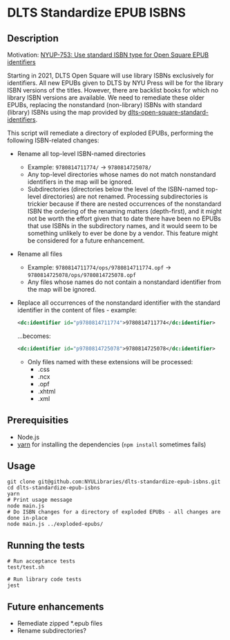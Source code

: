 # DLTS Standardize EPUB ISBNS

## Description

Motivation: [NYUP-753: Use standard ISBN type for Open Square EPUB identifiers](https://jira.nyu.edu/jira/browse/NYUP-753)

Starting in 2021, DLTS Open Square will use library ISBNs exclusively for identifiers.
All new EPUBs given to DLTS by NYU Press will be for the library
ISBN versions of the titles.
However, there are backlist books for which no library ISBN versions are available.
We need to remediate these older EPUBs, replacing the nonstandard (non-library)
ISBNs with standard (library) ISBNs using the map provided by 
[dlts\-open\-square\-standard\-identifiers](https://github.com/NYULibraries/dlts-open-square-standard-identifiers).

This script will remediate a directory of exploded EPUBs, performing the following
ISBN-related changes:

* Rename all top-level ISBN-named directories
  * Example: `9780814711774/` -> `9780814725078/`
  * Any top-level directories whose names do not match nonstandard identifiers in the map
  will be ignored.
  * Subdirectories (directories below the level of the ISBN-named top-level directories) are
  not renamed.  Processing subdirectories is trickier because if there are nested
  occurrences of the nonstandard ISBN the ordering of the renaming matters (depth-first),
  and it might not be worth the effort given that to date there have been no EPUBs
  that use ISBNs in the subdirectory names, and it would seem to be something
  unlikely to ever be done by a vendor.  This feature might be considered for a
  future enhancement.
  
* Rename all files
  * Example: `9780814711774/ops/9780814711774.opf` -> `9780814725078/ops/9780814725078.opf`
  * Any files whose names do not contain a nonstandard identifier from the map
  will be ignored.
* Replace all occurrences of the nonstandard identifier with the standard identifier
 in the content of files - example:
  ```xml
  <dc:identifier id="p9780814711774">9780814711774</dc:identifier>
  ```
  ...becomes:
  ```xml
  <dc:identifier id="p9780814725078">9780814725078</dc:identifier>
  ```
  * Only files named with these extensions will be processed:
    * .css
    * .ncx
    * .opf
    * .xhtml
    * .xml

## Prerequisities

* Node.js
* [yarn](https://yarnpkg.com/) for installing the dependencies (`npm install`
  sometimes fails)

## Usage

```shell
git clone git@github.com:NYULibraries/dlts-standardize-epub-isbns.git
cd dlts-standardize-epub-isbns
yarn
# Print usage message
node main.js
# Do ISBN changes for a directory of exploded EPUBs - all changes are done in-place
node main.js ../exploded-epubs/
```

## Running the tests

```
# Run acceptance tests
test/test.sh

# Run library code tests
jest
```

## Future enhancements

* Remediate zipped *.epub files
* Rename subdirectories?
